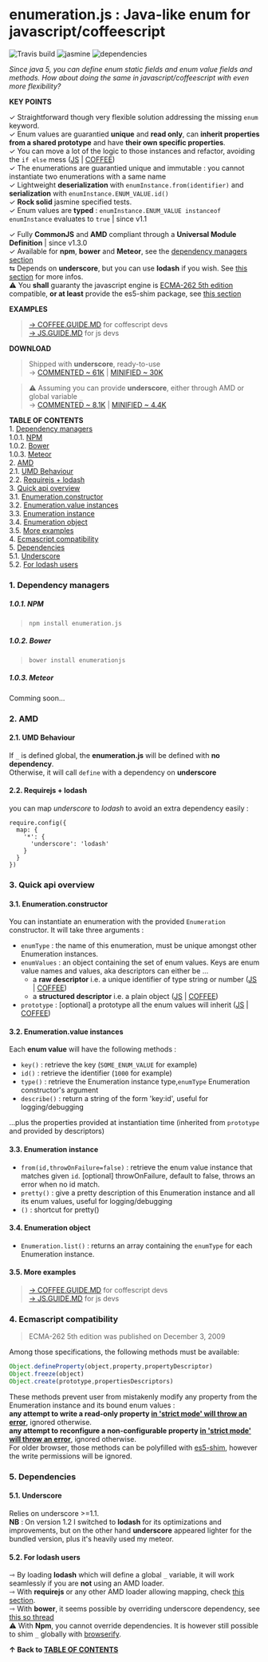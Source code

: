 <a name="top"></a>
# enumeration.js : Java-like enum for javascript/coffeescript  

![Travis build](https://travis-ci.org/sveinburne/enumeration.js.svg?branch=master) ![jasmine](https://rawgit.com/sveinburne/enumeration.js/umd/mdpp/jasmine-report.svg) ![dependencies](https://david-dm.org/sveinburne/enumeration.js.svg)

*Since java 5, you can define enum static fields and enum value fields and methods. 
How about doing the same in javascript/coffeescript with even more flexibility?*  

**KEY POINTS**

  ✓ Straightforward though very flexible solution addressing the missing `enum` keyword.    
  ✓ Enum values are guarantied **unique** and **read only**, can **inherit properties from a shared prototype** and have **their own specific properties**.    
  ✓ You can move a lot of the logic to those instances and refactor, avoiding the `if else` mess  ([JS](JS.GUIDE.MD#refactoring) | [COFFEE](COFFEE.GUIDE.MD#refactoring))   
  ✓ The enumerations are guarantied unique and immutable : you cannot instantiate two enumerations with a same name    
  ✓ Lightweight **deserialization** with `enumInstance.from(identifier)` and **serialization** with `enumInstance.ENUM_VALUE.id()`  
  ✓ **Rock solid** jasmine specified tests.  
  ✓ Enum values are **typed** : `enumInstance.ENUM_VALUE instanceof enumInstance` evaluates to `true` | since v1.1  
     
  ✓ Fully **CommonJS** and **AMD** compliant through a **Universal Module Definition** | since v1.3.0     
  ✓ Available for **npm**, **bower** and **Meteor**, see the [dependency managers section](#dependencymanagers)  
  ⇆ Depends on **underscore**, but you can use **lodash** if you wish. See [this section](#dependencies) for more infos.      
  ⚠ You **shall** guaranty the javascript engine is [ECMA-262 5th edition](https://people.mozilla.org/~jorendorff/es5.html) compatible, **or at least** provide the es5-shim package, see [this section](#ecmascript)    

**EXAMPLES**

> [→ COFFEE.GUIDE.MD](COFFEE.GUIDE.MD#top) for coffescript devs   
> [→ JS.GUIDE.MD](JS.GUIDE.MD#top)         for js devs         


**DOWNLOAD**
<a name="bundled"></a>
> Shipped with **underscore**, ready-to-use  
> → [COMMENTED ~ 61K](https://raw.githubusercontent.com/sveinburne/enumeration.js/master/dist/Enumeration.bd.js) | [MINIFIED ~ 30K](https://raw.githubusercontent.com/sveinburne/enumeration.js/master/dist/Enumeration.bd.min.js)

> ⚠ Assuming you can provide **underscore**, either through AMD or global variable `_`  
> → [COMMENTED ~ 8.1K](https://raw.githubusercontent.com/sveinburne/enumeration.js/master/dist/Enumeration.js) | [MINIFIED ~ 4.4K](https://raw.githubusercontent.com/sveinburne/enumeration.js/master/dist/Enumeration.min.js)

<a name="toc"></a>
**TABLE OF CONTENTS**  
1\.  [Dependency managers](#dependencymanagers)  
1.0.1\.  [NPM](#npm)  
1.0.2\.  [Bower](#bower)  
1.0.3\.  [Meteor](#meteor)  
2\.  [AMD](#amd)  
2.1\.  [UMD Behaviour](#umdbehaviour)  
2.2\.  [Requirejs + lodash](#requirejs+lodash)  
3\.  [Quick api overview](#quickapioverview)  
3.1\.  [Enumeration.constructor](#enumeration.constructor)  
3.2\.  [Enumeration.value instances](#enumeration.valueinstances)  
3.3\.  [Enumeration instance](#enumerationinstance)  
3.4\.  [Enumeration object](#enumerationobject)  
3.5\.  [More examples](#moreexamples)  
4\.  [Ecmascript compatibility](#ecmascriptcompatibility)  
5\.  [Dependencies](#dependencies)  
5.1\.  [Underscore](#underscore)  
5.2\.  [For lodash users](#forlodashusers)  

<a name="dependencymanagers"></a>

### 1\. Dependency managers

<a name="npm"></a>

##### 1.0.1\. NPM 
> `npm install enumeration.js`      

<a name="bower"></a>

##### 1.0.2\. Bower
> `bower install enumerationjs`

<a name="meteor"></a>

##### 1.0.3\. Meteor
<!---
> `meteor add sveinburne:enumeration.js`

-->
Comming soon...

<a name="amd"></a>

### 2\. AMD 
<a name="umdbehaviour"></a>

#### 2.1\. UMD Behaviour
If `_` is defined global, the **enumeration.js** will be defined with **no dependency**.  
Otherwise, it will call `define` with a dependency on **underscore**  
<a name="requirejs+lodash"></a>

#### 2.2\. Requirejs + lodash
you can map *underscore* to *lodash* to avoid an extra dependency easily :

    require.config({
      map: {
        '*': {
          'underscore': 'lodash'
        }
      }
    })

<a name="quickapioverview"></a>

### 3\. Quick api overview

<a name="enumeration.constructor"></a>

#### 3.1\. Enumeration.constructor
You can instantiate an enumeration with the provided `Enumeration` constructor. It will take three arguments :
- `enumType` : the name of this enumeration, must be unique amongst other Enumeration instances.
- `enumValues` : an object containing the set of enum values. Keys are enum value names and values, aka descriptors can either be ...
    * a **raw descriptor** i.e. a unique identifier of type string or number  ([JS](JS.GUIDE.MD#basicusagewithrawdescriptors) | [COFFEE](COFFEE.GUIDE.MD#basicusagewithrawdescriptors))      
    * a **structured descriptor** i.e. a plain object ([JS](JS.GUIDE.MD#useofstructureddescriptors) | [COFFEE](COFFEE.GUIDE.MD#useofstructureddescriptors))   
- `prototype` : [optional] a prototype all the enum values will inherit ([JS](JS.GUIDE.MD#aprototypeforenumvalues) | [COFFEE](COFFEE.GUIDE.MD#aprototypeforenumvalues))

<a name="enumeration.valueinstances"></a>

#### 3.2\. Enumeration.value instances
Each **enum value** will have the following methods :
- `key()`      : retrieve the key (`SOME_ENUM_VALUE` for example)
- `id()`       : retrieve the identifier (`1000` for example)
- `type()`     : retrieve the Enumeration instance type,`enumType` Enumeration constructor's argument
- `describe()` : return a string of the form 'key:id', useful for logging/debugging  

 ...plus the properties provided at instantiation time (inherited from `prototype` and provided by descriptors)

<a name="enumerationinstance"></a>

#### 3.3\. Enumeration instance
- `from(id,throwOnFailure=false)`  : retrieve the enum value instance that matches given `id`. [optional] throwOnFailure, default to false, throws an error when no id match.  
- `pretty()`                       : give a pretty description of this Enumeration instance and all its enum values, useful for logging/debugging  
- `()`                             : shortcut for pretty()
 
<a name="enumerationobject"></a>

#### 3.4\. Enumeration object
- `Enumeration.list()` : returns an array containing the `enumType` for each Enumeration instance. 

<a name="moreexamples"></a>

#### 3.5\. More examples
> [→ COFFEE.GUIDE.MD](COFFEE.GUIDE.MD#top) for coffescript devs   
> [→ JS.GUIDE.MD](JS.GUIDE.MD#top)         for js devs   

<a name="ecmascript"></a>
<a name="ecmascriptcompatibility"></a>

### 4\. Ecmascript compatibility

> ECMA-262 5th edition was published on December 3, 2009 

Among those specifications, the following methods must be available:
```javascript
Object.defineProperty(object,property,propertyDescriptor)
Object.freeze(object)
Object.create(prototype,propertiesDescriptors)
```
These methods prevent user from mistakenly modify any property from the Enumeration instance and its bound enum values :  
**any attempt to write a read-only property [in 'strict mode' will throw an error](http://www.w3schools.com/js/js_strict.asp)**, ignored otherwise.  
**any attempt to reconfigure a non-configurable property [in 'strict mode' will throw an error](http://www.w3schools.com/js/js_strict.asp)**, ignored otherwise.     
For older browser, those methods can be polyfilled with [es5-shim](https://github.com/es-shims/es5-shim), however the write permissions will be ignored.   

<a name="dependencies"></a>

### 5\. Dependencies

<a name="underscore"></a>

#### 5.1\. Underscore
Relies on underscore >=1.1.   
**NB** : On version 1.2 I switched to **lodash** for its optimizations and improvements, but on the other hand **underscore** appeared lighter for the bundled version, 
plus it's heavily used my meteor.

<a name="forlodashusers"></a>

#### 5.2\. For lodash users
>
⇾ By loading **lodash** which will define a global `_` variable, it will work seamlessly if you are **not** using an AMD loader.  
⇾ With **requirejs** or any other AMD loader allowing mapping, check [this section](#amd).   
⇾ With **bower**, it seems possible by overriding underscore dependency, see [this so thread](http://stackoverflow.com/questions/24231184/bower-override-dependency)   
⚠ With **Npm**, you cannot override dependencies. It is however still possible to shim `_` globally with [browserify](https://gist.github.com/malte-wessel/8a295bc604c4a0d0dbe1).   

**↑ Back to [TABLE OF CONTENTS](#toc)**  
